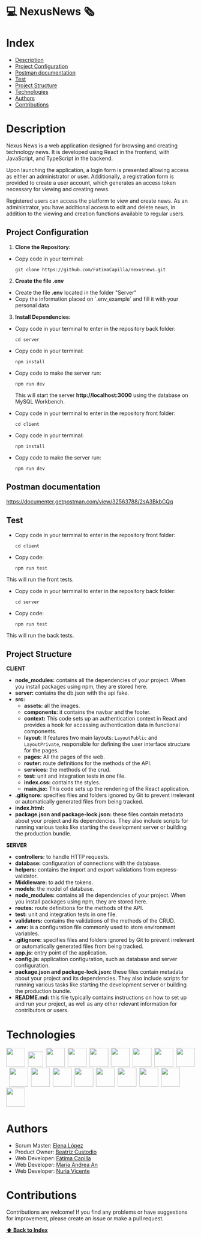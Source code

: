 <h1> 💻 NexusNews 🗞️</h1>


# Index

+ [Description](#description)
+ [Project Configuration](#project-configuration)
+ [Postman documentation](#postman-documentation)
+ [Test](#test)
+ [Project Structure ](#project-structure)
+ [Technologies](#technologies)
+ [Authors](#authors)
+ [Contributions](#contributions)

# Description

Nexus News is a web application designed for browsing and creating technology news. It is developed using React in the frontend, with JavaScript, and TypeScript in the backend.

Upon launching the application, a login form is presented allowing access as either an administrator or user. Additionally, a registration form is provided to create a user account, which generates an access token necessary for viewing and creating news.

Registered users can access the platform to view and create news. As an administrator, you have additional access to edit and delete news, in addition to the viewing and creation functions available to regular users.

## Project Configuration

1. **Clone the Repository:**

* Copy code in your terminal:
  ```
  git clone https://github.com/FatimaCapilla/nexusnews.git
  ```

2. **Create the file __.env__**
   
* Create the file __.env__ located in the folder "Server"
* Copy the information placed on ´.env_example´ and fill it with your personal data


3. **Install Dependencies:** 

* Copy code in your terminal to enter in the repository back folder:
  ```
  cd server
  ```
* Copy code in your terminal:
  ```
  npm install

* Copy code to make the server run:
  ```
  npm run dev
  ```
  This will start the server __http://localhost:3000__ using the database on MySQL Workbench.


  
* Copy code in your terminal to enter in the repository front folder:
  ```
  cd client
  ```
* Copy code in your terminal:
  ```
  npm install
  ```
* Copy code to make the server run:
  ```
  npm run dev
  ```

## Postman documentation
https://documenter.getpostman.com/view/32563788/2sA3BkbCQq

## Test

* Copy code in your terminal to enter in the repository front folder:
  ```
  cd client

* Copy code:
  ```
  npm run test
  ```
This will run the front tests.

* Copy code in your terminal to enter in the repository back folder:
  ```
  cd server

* Copy code:
  ```
  npm run test
  ```
This will run the back tests.


## Project Structure 

 __CLIENT__ 
* __node_modules:__ contains all the dependencies of your project. When you install packages using npm, they are stored here.
* __server:__ contains the db.json with the api fake.
* __src:__
    * __assets:__ all the images.
    * __components:__ it contains the navbar and the footer.
    * __context:__ This code sets up an authentication context in React and provides a hook for accessing authentication data in functional components.
    * __layout:__ It features two main layouts: `LayoutPublic` and `LayoutPrivate`, responsible for defining the user interface structure for the pages.
    * __pages:__ All the pages of the web.
    * __router:__ route definitions for the methods of the API.
    * __services:__ the methods of the crud.
    * __test:__ unit and integration tests in one file.
    * __index.css:__ contains the styles.
    * __main.jsx:__ This code sets up the rendering of the React application.
* __.gitignore:__  specifies files and folders ignored by Git to prevent irrelevant or automatically generated files from being tracked.
* __index.html:__
* __package.json and package-lock.json:__ these files contain metadata about your project and its dependencies. They also include scripts for running various tasks like starting the development server or building the production bundle.
      

 __SERVER__ 
* __controllers:__ to handle HTTP requests.
* __database:__ configuration of connections with the database.
* __helpers:__ contains the import and export validations from express-validator.
* __Middleware:__ to add the tokens.
* __models__: the model of database.
* __node_modules:__ contains all the dependencies of your project. When you install packages using npm, they are stored here.
* __routes:__ route definitions for the methods of the API.
* __test:__ unit and integration tests in one file.
* __validators:__ contains the validations of the methods of the CRUD.
* __.env:__ is a configuration file commonly used to store environment variables.
* __.gitignore:__  specifies files and folders ignored by Git to prevent irrelevant or automatically generated files from being tracked.
* __app.js:__ entry point of the application.
* __config.js:__ application configuration, such as database and server configuration.
* __package.json and package-lock.json:__ these files contain metadata about your project and its dependencies. They also include scripts for running various tasks like starting the development server or building the production bundle.
* __README.md:__ this file typically contains instructions on how to set up and run your project, as well as any other relevant information for contributors or users.

# Technologies

<img width="50" src="https://cdn.icon-icons.com/icons2/2699/PNG/512/atlassian_jira_logo_icon_170511.png">&nbsp;
<img width="40" src="https://upload.wikimedia.org/wikipedia/commons/thumb/3/33/Figma-logo.svg/1667px-Figma-logo.svg.png">&nbsp;
<img width="50" src="https://seeklogo.com/images/H/html5-without-wordmark-color-logo-14D252D878-seeklogo.com.png">&nbsp;
<img width="50" src="https://upload.wikimedia.org/wikipedia/commons/thumb/6/62/CSS3_logo.svg/800px-CSS3_logo.svg.png">&nbsp;
<img width="50" src="https://user-images.githubusercontent.com/25181517/183896128-ec99105a-ec1a-4d85-b08b-1aa1620b2046.png" >&nbsp;
<img width="50" src="https://user-images.githubusercontent.com/25181517/117447155-6a868a00-af3d-11eb-9cfe-245df15c9f3f.png" >&nbsp;
<img width="50" src="https://upload.wikimedia.org/wikipedia/commons/9/91/Octicons-mark-github.svg">&nbsp;
<img width="50" src="https://user-images.githubusercontent.com/25181517/192108891-d86b6220-e232-423a-bf5f-90903e6887c3.png">&nbsp;
<img width="50" src="https://user-images.githubusercontent.com/25181517/192109061-e138ca71-337c-4019-8d42-4792fdaa7128.png">&nbsp;
<img width="50" src="https://upload.wikimedia.org/wikipedia/commons/thumb/a/a7/React-icon.svg/2300px-React-icon.svg.png">&nbsp;
<img width="50" src="https://upload.wikimedia.org/wikipedia/commons/f/f1/Vitejs-logo.svg">&nbsp;
<img width="50" src="https://media.licdn.com/dms/image/C560BAQHQH8_cFFK_3A/company-logo_200_200/0/1630606810347/drawsql_logo?e=2147483647&v=beta&t=aWOh8DYdF-g2BWxZPlX4b3vXC2Omo0TOSxqO0JHKvws">&nbsp;
<img width="50" src="https://user-images.githubusercontent.com/25181517/121401671-49102800-c959-11eb-9f6f-74d49a5e1774.png">&nbsp;
<img width="50" src="https://user-images.githubusercontent.com/25181517/187955005-f4ca6f1a-e727-497b-b81b-93fb9726268e.png">&nbsp;
<img width="50" src="https://user-images.githubusercontent.com/25181517/183859966-a3462d8d-1bc7-4880-b353-e2cbed900ed6.png">&nbsp;
<img width="50" src="https://cdn.worldvectorlogo.com/logos/nodemon.svg">&nbsp;
<img width="50" src="https://express-validator.github.io/img/logo.svg">&nbsp;
<img width="50" src="https://static-00.iconduck.com/assets.00/sequelize-original-icon-885x1024-r8dswyvj.png">&nbsp;

# Authors

 - Scrum Master: [Elena López](https://github.com/elenalope)
 - Product Owner: [Beatriz Custodio](https://github.com/BeatrizCPerez)
 - Web Developer: [Fátima Capilla](https://github.com/FatimaCapilla)
 - Web Developer: [María Andrea An](https://github.com/mariandrean)
 - Web Developer: [Nuria Vicente](https://github.com/NuriaVicenteRodriguez)


# Contributions
Contributions are welcome! If you find any problems or have suggestions for improvement, please create an issue or make a pull request.
   
**[⬆️ Back to Index](#index)**
